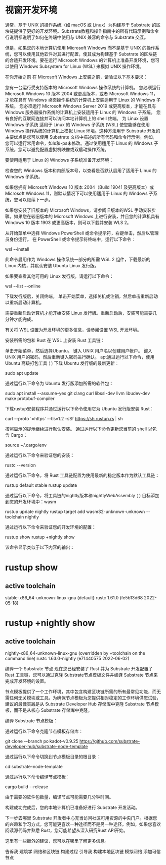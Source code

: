 # 视窗开发环境

通常，基于 UNIX 的操作系统（如 macOS 或 Linux）为构建基于 Substrate 的区块链提供了更好的开发环境。Substrate教程和操作指南中的所有代码示例和命令行说明都说明了如何在终端中使用与 UNIX 兼容的命令与 Substrate 交互。

但是，如果您的本地计算机使用 Microsoft Windows 而不是基于 UNIX 的操作系统，您可以使用其他软件对其进行配置，使其成为构建基于 Substrate 的区块链的合适开发环境。要在运行 Microsoft Windows 的计算机上准备开发环境，您可以使用 Windows Subsystem for Linux (WSL) 来模拟 UNIX 操作环境。

在你开始之前
在 Microsoft Windows 上安装之前，请验证以下基本要求：

您有一台运行受支持版本的 Microsoft Windows 操作系统的计算机。
您必须运行 Microsoft Windows 10 版本 2004 或更高版本，或者 Microsoft Windows 11，才能在具有 Windows 桌面操作系统的计算机上安装适用于 Linux 的 Windows 子系统。
您必须运行 Microsoft Windows Server 2019 或更高版本，才能在具有 Windows 服务器操作系统的计算机上安装适用于 Linux 的 Windows 子系统。
您有良好的互联网连接并可以访问本地计算机上的 shell 终端。
为 Linux 设置 Windows 子系统
适用于 Linux 的 Windows 子系统 (WSL) 使您能够在使用 Windows 操作系统的计算机上模拟 Linux 环境。这种方法用于 Substrate 开发的主要优点是您可以使用 Substrate 文档中描述的所有代码和命令行示例。例如，您可以运行常用命令，如ls和-ps未修改。通过使用适用于 Linux 的 Windows 子系统，您可以避免配置虚拟机映像或双启动操作系统。

要使用适用于 Linux 的 Windows 子系统准备开发环境：

检查您的 Windows 版本和内部版本号，以查看是否默认启用了适用于 Linux 的 Windows 子系统。

如果您拥有 Microsoft Windows 10 版本 2004（Build 19041 及更高版本）或 Microsoft Windows 11，则默认情况下可以使用适用于 Linux 的 Windows 子系统，您可以继续下一步。

如果您安装了旧版本的 Microsoft Windows，请参阅旧版本的WSL 手动安装步骤。如果您在较旧版本的 Microsoft Windows 上进行安装，并且您的计算机具有 Windows 10 版本 1903 或更高版本，则可以下载并安装 WLS 2。

从开始菜单中选择 Windows PowerShell 或命令提示符，右键单击，然后以管理员身份运行。
在 PowerShell 或命令提示符终端中，运行以下命令：

wsl --install

此命令启用作为 Windows 操作系统一部分的所需 WSL 2 组件，下载最新的 Linux 内核，并默认安装 Ubuntu Linux 发行版。

如果要查看其他可用的 Linux 发行版，请运行以下命令：

wsl --list --online

下载发行版后，关闭终端。
单击开始菜单，选择关机或注销，然后单击重新启动以重新启动计算机。

需要重新启动计算机才能开始安装 Linux 发行版。重新启动后，安装可能需要几分钟才能完成。

有关将 WSL 设置为开发环境的更多信息，请参阅设置 WSL 开发环境。

安装所需的包和 Rust
在 WSL 上安装 Rust 工具链：

单击开始菜单，然后选择Ubuntu。
键入 UNIX 用户名以创建用户帐户。
键入 UNIX 用户的密码，然后重新键入密码进行确认。
apt通过运行以下命令，使用 Ubuntu 高级打包工具 ( ) 下载 Ubuntu 发行版的最新更新：

sudo apt update

通过运行以下命令为 Ubuntu 发行版添加所需的软件包：

sudo apt install --assume-yes git clang curl libssl-dev llvm libudev-dev make protobuf-compiler

下载rustup安装程序并通过运行以下命令使用它为 Ubuntu 发行版安装 Rust：

curl --proto '=https' --tlsv1.2 -sSf https://sh.rustup.rs | sh

按照显示的提示继续进行默认安装。
通过运行以下命令更新您当前的 shell 以包含 Cargo：

source ~/.cargo/env

通过运行以下命令来验证您的安装：

rustc --version

通过运行以下命令，将 Rust 工具链配置为使用最新的稳定版本作为默认工具链：

rustup default stable
rustup update

通过运行以下命令，将工具链的nightly版本和nightlyWebAssembly ( ) 目标添加到您的开发环境中：wasm

rustup update nightly
rustup target add wasm32-unknown-unknown --toolchain nightly

通过运行以下命令来验证您的开发环境的配置：

rustup show
rustup +nightly show

该命令显示类似于以下内容的输出：

# rustup show

active toolchain
----------------

stable-x86_64-unknown-linux-gnu (default)
rustc 1.61.0 (fe5b13d68 2022-05-18)

# rustup +nightly show

active toolchain
----------------

nightly-x86_64-unknown-linux-gnu (overridden by +toolchain on the command line)
rustc 1.63.0-nightly (e71440575 2022-06-02)

编译一个 Substrate 节点
现在您已经安装了 Rust 并为 Substrate 开发配置了 Rust 工具链，您可以通过克隆 Substrate节点模板文件并编译 Substrate 节点来完成开发环境的设置。

节点模板提供了一个工作环境，其中包含构建区块链所需的所有最常见功能，而无需任何无关模块或工具。为确保节点模板为您提供相对稳定的工作环境供您试验，建议的最佳实践是从 Substrate Developer Hub 存储库中克隆 Substrate 节点模板，而不是从核心 Substrate 存储库中克隆。

编译 Substrate 节点模板：

通过运行以下命令克隆节点模板存储库：

git clone --branch polkadot-v0.9.25 https://github.com/substrate-developer-hub/substrate-node-template

通过运行以下命令切换到节点模板目录的根目录：

cd substrate-node-template

通过运行以下命令编译节点模板：

cargo build --release

由于需要的软件包数量，编译节点可能需要几分钟时间。

构建成功完成后，您的本地计算机已准备好进行 Substrate 开发活动。

下一步去哪里
Substrate 开发者中心充当访问社区可用资源的中央门户。根据您的兴趣和学习方式，您可能更喜欢一种途径而不是另一种途径。例如，如果您喜欢阅读源代码并熟悉 Rust，您可能希望从深入研究Rust API开始。

这里有一些额外的建议，您可以在哪里了解更多信息。

告诉我
建筑学
网络和区块链
构建过程
引导我
构建本地区块链
模拟网络
添加可信节点